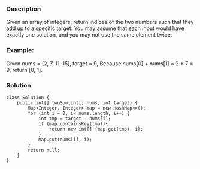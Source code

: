 
### Description
Given an array of integers, return indices of the two numbers such that they add up to a specific target.
You may assume that each input would have exactly one solution, and you may not use the same element twice.

### Example:
Given nums = [2, 7, 11, 15], target = 9,
Because nums[0] + nums[1] = 2 + 7 = 9,
return [0, 1].

### Solution
```
class Solution {
    public int[] twoSum(int[] nums, int target) {
        Map<Integer, Integer> map = new HashMap<>();
        for (int i = 0; i< nums.length; i++) {
            int tmp = target - nums[i];
            if (map.containsKey(tmp)){
                return new int[] {map.get(tmp), i};
            }
            map.put(nums[i], i);
        }
        return null;
    }
}
```
